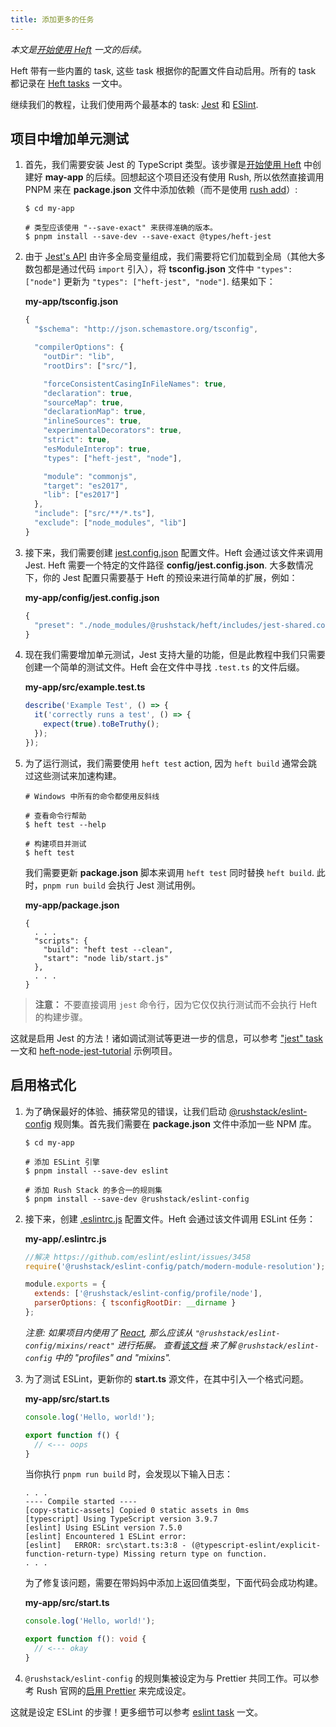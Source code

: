 ```yaml
---
title: 添加更多的任务
---
```


_本文是[开始使用 Heft](../heft_tutorials/getting_started.md) 一文的后续。_

Heft 带有一些内置的 task, 这些 task 根据你的配置文件自动启用。所有的 task 都记录在 [Heft tasks](../heft_tasks/api-extractor.md) 一文中。

继续我们的教程，让我们使用两个最基本的 task: [Jest](../heft_tasks/jest.md) 和 [ESlint](../heft_tasks/eslint.md).

## 项目中增加单元测试

1. 首先，我们需要安装 Jest 的 TypeScript 类型。该步骤是[开始使用 Heft](../heft_tutorials/getting_started.md) 中创建好 **may-app** 的后续。回想起这个项目还没有使用 Rush, 所以依然直接调用 PNPM 来在 **package.json** 文件中添加依赖（而不是使用 [rush add](@rushjs/pages/commands/rush_add/)）:

   ```shell
   $ cd my-app

   # 类型应该使用 "--save-exact" 来获得准确的版本。
   $ pnpm install --save-dev --save-exact @types/heft-jest
   ```

2. 由于 [Jest's API](https://jestjs.io/docs/en/api) 由许多全局变量组成，我们需要将它们加载到全局（其他大多数包都是通过代码 `import` 引入），将 **tsconfig.json** 文件中 `"types": ["node"]` 更新为 `"types": ["heft-jest", "node"]`. 结果如下：

   **my-app/tsconfig.json**

   ```js
   {
     "$schema": "http://json.schemastore.org/tsconfig",

     "compilerOptions": {
       "outDir": "lib",
       "rootDirs": ["src/"],

       "forceConsistentCasingInFileNames": true,
       "declaration": true,
       "sourceMap": true,
       "declarationMap": true,
       "inlineSources": true,
       "experimentalDecorators": true,
       "strict": true,
       "esModuleInterop": true,
       "types": ["heft-jest", "node"],

       "module": "commonjs",
       "target": "es2017",
       "lib": ["es2017"]
     },
     "include": ["src/**/*.ts"],
     "exclude": ["node_modules", "lib"]
   }
   ```

3. 接下来，我们需要创建 [jest.config.json](https://jestjs.io/docs/en/configuration) 配置文件。Heft 会通过该文件来调用 Jest. Heft 需要一个特定的文件路径 **config/jest.config.json**. 大多数情况下，你的 Jest 配置只需要基于 Heft 的预设来进行简单的扩展，例如：

   **my-app/config/jest.config.json**

   ```js
   {
     "preset": "./node_modules/@rushstack/heft/includes/jest-shared.config.json"
   }
   ```

4. 现在我们需要增加单元测试，Jest 支持大量的功能，但是此教程中我们只需要创建一个简单的测试文件。Heft 会在文件中寻找 `.test.ts` 的文件后缀。

   **my-app/src/example.test.ts**

   ```ts
   describe('Example Test', () => {
     it('correctly runs a test', () => {
       expect(true).toBeTruthy();
     });
   });
   ```

5. 为了运行测试，我们需要使用 `heft test` action, 因为 `heft build` 通常会跳过这些测试来加速构建。

   ```shell
   # Windows 中所有的命令都使用反斜线

   # 查看命令行帮助
   $ heft test --help

   # 构建项目并测试
   $ heft test
   ```

   我们需要更新 **package.json** 脚本来调用 `heft test` 同时替换 `heft build`. 此时，`pnpm run build` 会执行 Jest 测试用例。

   **my-app/package.json**

   ```
   {
     . . .
     "scripts": {
       "build": "heft test --clean",
       "start": "node lib/start.js"
     },
     . . .
   }
   ```

> **注意：** 不要直接调用 `jest` 命令行，因为它仅仅执行测试而不会执行 Heft 的构建步骤。

这就是启用 Jest 的方法！诸如调试测试等更进一步的信息，可以参考 ["jest" task](../heft_tasks/jest.md) 一文和 [heft-node-jest-tutorial](https://github.com/microsoft/rushstack-samples/tree/main/heft/heft-node-jest-tutorial) 示例项目。

## 启用格式化

1. 为了确保最好的体验、捕获常见的错误，让我们启动 [@rushstack/eslint-config](https://www.npmjs.com/package/@rushstack/eslint-config) 规则集。首先我们需要在 **package.json** 文件中添加一些 NPM 库。

   ```shell
   $ cd my-app

   # 添加 ESLint 引擎
   $ pnpm install --save-dev eslint

   # 添加 Rush Stack 的多合一的规则集
   $ pnpm install --save-dev @rushstack/eslint-config
   ```

2. 接下来，创建 [.eslintrc.js](https://eslint.org/docs/user-guide/configuring) 配置文件。Heft 会通过该文件调用 ESLint 任务：

   **my-app/.eslintrc.js**

   ```js
   //解决 https://github.com/eslint/eslint/issues/3458
   require('@rushstack/eslint-config/patch/modern-module-resolution');

   module.exports = {
     extends: ['@rushstack/eslint-config/profile/node'],
     parserOptions: { tsconfigRootDir: __dirname }
   };
   ```

   _注意: 如果项目内使用了 [React](https://reactjs.org/), 那么应该从 `"@rushstack/eslint-config/mixins/react"` 进行拓展。 查看[该文档](https://www.npmjs.com/package/@rushstack/eslint-config) 来了解 `@rushstack/eslint-config` 中的 "profiles" and "mixins"._

3. 为了测试 ESLint，更新你的 **start.ts** 源文件，在其中引入一个格式问题。

   **my-app/src/start.ts**

   ```ts
   console.log('Hello, world!');

   export function f() {
     // <--- oops
   }
   ```

   当你执行 `pnpm run build` 时，会发现以下输入日志：

   ```
   . . .
   ---- Compile started ----
   [copy-static-assets] Copied 0 static assets in 0ms
   [typescript] Using TypeScript version 3.9.7
   [eslint] Using ESLint version 7.5.0
   [eslint] Encountered 1 ESLint error:
   [eslint]   ERROR: src\start.ts:3:8 - (@typescript-eslint/explicit-function-return-type) Missing return type on function.
   . . .
   ```

   为了修复该问题，需要在带妈妈中添加上返回值类型，下面代码会成功构建。

   **my-app/src/start.ts**

   ```ts
   console.log('Hello, world!');

   export function f(): void {
     // <--- okay
   }
   ```

4. `@rushstack/eslint-config` 的规则集被设定为与 Prettier 共同工作。可以参考 Rush 官网的[启用 Prettier](@rushjs/pages/maintainer/enabling_prettier/) 来完成设定。

这就是设定 ESLint 的步骤！更多细节可以参考 [eslint task](../heft_tasks/eslint.md) 一文。
